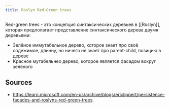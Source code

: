 ```yaml
---
title: Roslyn Red-Green trees
---
```


Red-green trees - это концепция синтаксических деревьев в [[Roslyn]], которая предполагает представление синтаксического дерева двумя деревьями:
- Зелёное иммутабельное дерево, которое знает про своё содежимое, длинну, но ничего не знает про parent-child, позицию в дереве
- Красное мутабельнео дерево, которое является фасадом вокруг зелёного

## Sources
- https://learn.microsoft.com/en-us/archive/blogs/ericlippert/persistence-facades-and-roslyns-red-green-trees.